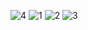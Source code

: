 
![4](https://user-images.githubusercontent.com/93536051/229296859-ccf6aca2-e854-44dc-87c0-beacf121ea62.png)
![1](https://user-images.githubusercontent.com/93536051/229296861-d4223283-764e-4080-a329-dc8929b4bfab.png)
![2](https://user-images.githubusercontent.com/93536051/229296863-e9b0231a-c1ff-49ef-8e78-83960ae45955.png)
![3](https://user-images.githubusercontent.com/93536051/229296865-b403f8d0-e452-405d-a636-df74b26ef40a.png)
